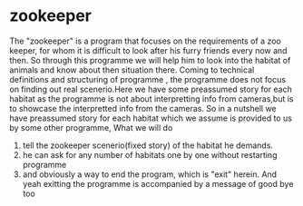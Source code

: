 # zookeeper
The "zookeeper" is a program that focuses on the requirements of a zoo keeper, for whom it is difficult to look after his furry friends every now and then.
So through this programme we will help him to look into the habitat of animals and know about then situation there.
Coming to technical definitions and structuring of programme , the programme does not focus on finding out real scenerio.Here we have some preassumed story
for each habitat as the programme is not about interpretting info from cameras,but is to showcase the interpretted info from the cameras. 
So in a nutshell we have preassumed story for each habitat which we assume is provided to us by some other programme, 
What we will do
1) tell the zookeeper scenerio(fixed story) of the habitat he demands.
2) he can ask for any number of habitats one by one without restarting programme
3) and obviously a way to end the program, which is "exit" herein. And yeah exitting the programme is accompanied by a message of good bye too
